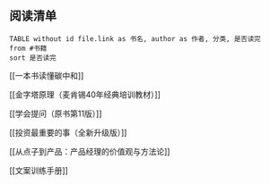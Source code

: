 ## 阅读清单

```dataview
TABLE without id file.link as 书名, author as 作者, 分类, 是否读完
from #书籍 
sort 是否读完
```

[[一本书读懂碳中和]]

[[金字塔原理（麦肯锡40年经典培训教材）]]

[[学会提问（原书第11版）]]

[[投资最重要的事（全新升级版）]]

[[从点子到产品：产品经理的价值观与方法论]]

[[文案训练手册]]
